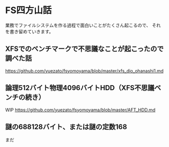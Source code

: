 # FS四方山話
業務でファイルシステムを作る過程で面白いことがたくさん起こるので、
それを書き留めていきます。

## XFSでのベンチマークで不思議なことが起こったので調べた話
https://github.com/yuezato/fsyomoyama/blob/master/xfs_dio_ohanashi1.md

## 論理512バイト物理4096バイトHDD（XFS不思議ベンチの続き）
WIP https://github.com/yuezato/fsyomoyama/blob/master/AFT_HDD.md

## 謎の688128バイト、または謎の定数168
まだ
